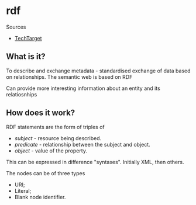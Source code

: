 # rdf

Sources 

- [TechTarget](https://www.techtarget.com/searchapparchitecture/definition/Resource-Description-Framework-RDF)

## What is it?

To describe and exchange metadata - standardised exchange of data based on relationships. The semantic web is based on RDF

Can provide more interesting information about an entity and its relatiosnhips

## How does it work?

RDF statements are the form of triples of

- _subject_ - resource being described.
- _predicate_  - relationship between the subject and object.
- _object_ - value of the property.

This can be expressed in difference "syntaxes". Initially XML, then others.

The nodes can be of three types
 - URI;
 - Literal;
 - Blank node identifier.
